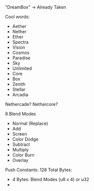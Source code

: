 "DreamBox" -> Already Taken

Cool words:
- Aether
- Nether
- Ether
- Spectra
- Vision
- Cosmos
- Paradise
- Sky
- Unlimited
- Core
- Box
- Zenith
- Stellar
- Arcadia

Nethercade?
Nethercore?

8 Blend Modes
- Normal (Replace)
- Add
- Screen
- Color Dodge
- Subtract
- Multiply
- Color Burn
- Overlay

Push Constants: 128 Total Bytes:
- 4 Bytes: Blend Modes (u8 x 4) or u32
- 